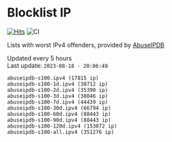 # Blocklist IP

[![Hits](https://hits.seeyoufarm.com/api/count/incr/badge.svg?url=https%3A%2F%2Fgithub.com%2Fborestad%2Fblocklist-ip%2F&count_bg=%2379C83D&title_bg=%23555555&icon=&icon_color=%23E7E7E7&title=hits&edge_flat=false)](https://hits.seeyoufarm.com)  ![CI](https://img.shields.io/github/workflow/status/borestad/blocklist-ip/CI?style=flat-square)

Lists with worst IPv4 offenders, provided by [AbuseIPDB](https://www.abuseipdb.com/)

<!-- FOOTER-PLACEHOLDER -->
Updated every 5 hours<br>
Last update: `2023-08-18 - 20:06:49`
```
abuseipdb-s100.ipv4 (17815 ip)
abuseipdb-s100-1d.ipv4 (30712 ip)
abuseipdb-s100-2d.ipv4 (35390 ip)
abuseipdb-s100-3d.ipv4 (38046 ip)
abuseipdb-s100-7d.ipv4 (44439 ip)
abuseipdb-s100-30d.ipv4 (66794 ip)
abuseipdb-s100-60d.ipv4 (88443 ip)
abuseipdb-s100-90d.ipv4 (88443 ip)
abuseipdb-s100-120d.ipv4 (153072 ip)
abuseipdb-s100-all.ipv4 (351276 ip)
```
